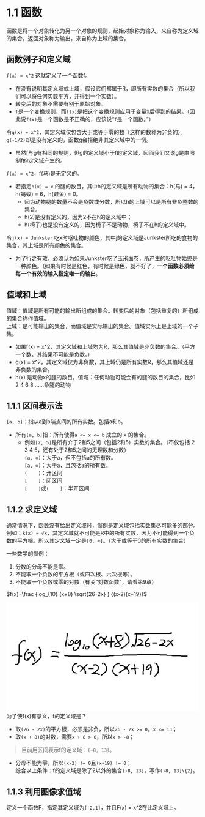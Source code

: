 # 1.1 函数
函数是将一个对象转化为另一个对象的规则，起始对象称为输入，来自称为定义域的集合，返回对象称为输出，来自称为上域的集合。  
## 函数例子和定义域

`f(x) = x^2`  这就定义了一个函数f。  
- 在没有说明其定义域或上域，假设它们都属于R，即所有实数的集合（所以我们可以将任何实数平方，并得到一个实数）。  
- 转变后的对象不需要有别于原始对象。  
- `f`是一个变换规则，而`f(x)`是把这个变换规则应用于变量x后得到的结果。（因此说`f(x)`是一个函数是不正确的，应该说“`f`是一个函数。”）  
  
令`g(x) = x^2`，其定义域仅包含大于或等于零的数（这样的数称为非负的）。`g(-1/2)`却是没有定义的，函数g会拒绝非其定义域中的一切。  
- 虽然f与g有相同的规则，但g的定义域小于f的定义域，因而我们又说g是由限制f的定义域产生的。  
  
`f(x) = x^2`，f(马)是无定义的。  
- 若指定`h(x) = x` 的腿的数目，其中h的定义域是所有动物的集合：h(马) = 4，h(蚂蚁) = 6，h(鲑鱼) = 0。  
    - 因为动物腿的数量不会是负数或分数，所以h的上域可以是所有非负整数的集合。  
    - h(2)是没有定义的，因为2不在h的定义域中；  
    - h(椅子)也是没有定义的，因为椅子不是动物，椅子不在h的定义域中。  
  
令`j(x) = Junkster` 吃x时呕吐物的颜色，其中j的定义域是Junkster所吃的食物的集合，其上域是所有颜色的集合。  
- 为了行之有效，必须认为如果Junkster吃了玉米面卷，所产生的呕吐物始终是一种颜色。（如果有时候是红色，有时候是绿色，就不好了，**一个函数必须给每一个有效的输入指定唯一的输出**。  
  
## 值域和上域  
值域：值域是所有可能的输出所组成的集合。转变后的对象（包括重复的）所组成的集合称作值域。  
上域：是可能输出的集合，而值域是实际输出的集合。值域实际上是上域的一个子集。  
- 如果f(x) = x^2，其定义域和上域均为R，那么其值域是非负数的集合。（平方一个数，其结果不可能是负数。）  
- g(x) = x^2，其定义域仅为非负数，其上域仍是所有实数R，那么其值域还是非负数的集合。  
- h(x) 是动物x的腿的数目，值域：任何动物可能会有的腿的数目的集合，比如2 4 6 8 ……条腿的动物  
  
## 1.1.1 区间表示法
  
`[a, b]`：指从a到b端点间的所有实数。包括a和b。
- 所有`[a, b]`指：所有使得`a <= x <= b` 成立的 x 的集合。  
    - 例如`[2, 5]`是所有介于2和5之间（包括2和5）实数的集合。（不仅包括 2 3 4 5，还有处于2和5之间的无理数和分数）  
`(a, ∞)`：大于a，但不包括a的所有数。  
`[a, ∞)`：大于a，且包括a的所有数。  
`(    )`：开区间  
`[    ]`：闭区间  
`[    )`或`(    ]`：半开区间  

## 1.1.2 求定义域  
通常情况下，函数没有给出定义域时，惯例是定义域包括实数集尽可能多的部分。  
例如：`k(x) = √x`，其定义域就不可能是R中的所有实数，因为不可能得到一个负数的平方根。所以其定义域一定是`[0, ∞]`。（大于或等于0的所有实数的集合）  
  
一些数学的惯例：  
1. 分数的分母不能是零。  
2. 不能取一个负数的平方根（或四次根、六次根等）。  
3. 不能取一个负数或零的对数（有关“对数函数”，请看第9章）  

$f(x)=\frac {log_{10} (x+8) \sqrt{26-2x} } {(x-2)(x+19)}$

![1-1-2.png](1-1-2.png)  
为了使f(x)有意义，f的定义域是？  
  
- 取`(26 - 2x)`的平方根，必须是非负，所以`26 - 2x >= 0`，`x <= 13`；  
- 取`(x + 8)`的对数，需要`x + 8 > 0`，所以`x > -8`；  
> 目前用区间表示f的定义域：`(-8, 13]`。  
- 分母不能为零，所以`(x-2) != 0`且`(x+19) != 0`；  
综合以上条件：f的定义域是除了2以外的集合`(-8, 13]`，写作`(-8, 13]\{2}`。

## 1.1.3 利用图像求值域
定义一个函数F，指定其定义域为`[-2,1]`，并且F(x) = x^2在此定义域上。